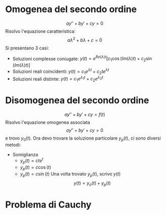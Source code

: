 # Omogenea del secondo ordine
$$ay''+by'+cy=0$$
Risolvo l'equazione caratteristica:
$$a\lambda^2+b\lambda+c=0$$
Si presentano 3 casi:
- Soluzioni complesse coniugate: $y(t)= e^{Re(\lambda)t}[c_1\cos(Im(\lambda)t)+c_2\sin(Im(\lambda)t)]$
- Soluzioni reali coincidenti: $y(t)=c_1e^{\lambda t}+c_2te^{\lambda t}$
- Soluzioni reali distinte: $y(t)=c_1e^{\lambda_1t}+c_2e^{\lambda_2t}$
# Disomogenea del secondo ordine
$$ay''+by'+cy=f(t)$$
Risolvo l'equazione omogenea associata
$$ay''+by'+cy=0$$
e trovo $y_0(t)$.
Ora devo trovare la soluzione particolare $y_p(t)$, ci sono diversi metodi:
- Somiglianza
	- $y_p(t)=cte^t$
	- $y_p(t)=c\cos(t)$
	- $y_p(t)=c\sin(t)$
Una volta trovato $y_p(t)$, scrivo $y(t)$
$$y(t)=y_o(t)+y_p(t)$$
# Problema di Cauchy


